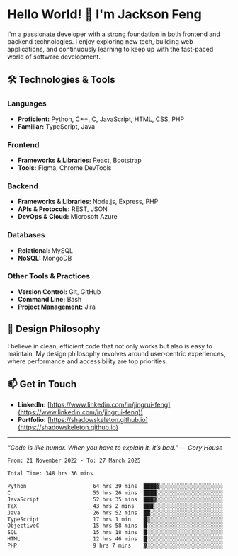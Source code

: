 # Hello World! 👋 I'm Jackson Feng

I'm a passionate developer with a strong foundation in both frontend and backend technologies. I enjoy exploring new tech, building web applications, and continuously learning to keep up with the fast-paced world of software development.

## 🛠 Technologies & Tools

### Languages
- **Proficient:** Python, C++, C, JavaScript, HTML, CSS, PHP
- **Familiar:** TypeScript, Java

### Frontend
- **Frameworks & Libraries:** React, Bootstrap
- **Tools:** Figma, Chrome DevTools

### Backend
- **Frameworks & Libraries:** Node.js, Express, PHP
- **APIs & Protocols:** REST, JSON
- **DevOps & Cloud:** Microsoft Azure

### Databases
- **Relational:** MySQL
- **NoSQL:** MongoDB

### Other Tools & Practices
- **Version Control:** Git, GitHub
- **Command Line:** Bash
- **Project Management:** Jira


## 🎨 Design Philosophy

I believe in clean, efficient code that not only works but also is easy to maintain. My design philosophy revolves around user-centric experiences, where performance and accessibility are top priorities.

## 📫 Get in Touch

- **LinkedIn:** [https://www.linkedin.com/in/jingrui-feng](https://www.linkedin.com/in/jingrui-feng))
- **Portfolio:** [https://shadowskeleton.github.io](https://shadowskeleton.github.io)

---

*“Code is like humor. When you have to explain it, it’s bad.” — Cory House*



<!--START_SECTION:waka-->

```txt
From: 21 November 2022 - To: 27 March 2025

Total Time: 348 hrs 36 mins

Python                     64 hrs 39 mins  ████▓░░░░░░░░░░░░░░░░░░░░   18.55 %
C                          55 hrs 26 mins  ████░░░░░░░░░░░░░░░░░░░░░   15.90 %
JavaScript                 52 hrs 35 mins  ███▓░░░░░░░░░░░░░░░░░░░░░   15.09 %
TeX                        43 hrs 2 mins   ███░░░░░░░░░░░░░░░░░░░░░░   12.35 %
Java                       26 hrs 52 mins  ██░░░░░░░░░░░░░░░░░░░░░░░   07.71 %
TypeScript                 17 hrs 1 min    █▒░░░░░░░░░░░░░░░░░░░░░░░   04.88 %
ObjectiveC                 15 hrs 58 mins  █░░░░░░░░░░░░░░░░░░░░░░░░   04.58 %
SQL                        15 hrs 18 mins  █░░░░░░░░░░░░░░░░░░░░░░░░   04.39 %
HTML                       12 hrs 46 mins  █░░░░░░░░░░░░░░░░░░░░░░░░   03.67 %
PHP                        9 hrs 7 mins    ▓░░░░░░░░░░░░░░░░░░░░░░░░   02.62 %
```

<!--END_SECTION:waka-->

